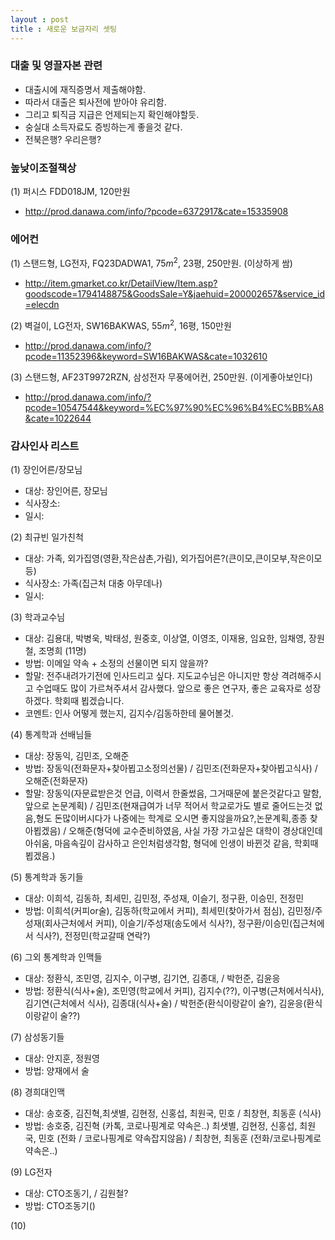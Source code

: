 ```yaml
---
layout : post 
title : 새로운 보금자리 셋팅 
---
```


### 대출 및 영끌자본 관련 
- 대출시에 재직증명서 제출해야함.
- 따라서 대출은 퇴사전에 받아야 유리함. 
- 그리고 퇴직금 지급은 언제되는지 확인해야할듯. 
- 숭실대 소득자료도 증빙하는게 좋을것 같다. 
- 전북은행? 우리은행? 

### 높낮이조절책상

(1) 퍼시스 FDD018JM, 120만원 
- http://prod.danawa.com/info/?pcode=6372917&cate=15335908
 

### 에어컨 

(1) 스탠드형, LG전자, FQ23DADWA1, $75m^2$, 23평, 250만원. (이상하게 쌈)
- http://item.gmarket.co.kr/DetailView/Item.asp?goodscode=1794148875&GoodsSale=Y&jaehuid=200002657&service_id=elecdn

(2) 벽걸이, LG전자, SW16BAKWAS, $55m^2$, 16평, 150만원 
- http://prod.danawa.com/info/?pcode=11352396&keyword=SW16BAKWAS&cate=1032610

(3) 스탠드형, AF23T9972RZN, 삼성전자 무풍에어컨, 250만원. (이게좋아보인다)
- http://prod.danawa.com/info/?pcode=10547544&keyword=%EC%97%90%EC%96%B4%EC%BB%A8&cate=1022644

### 감사인사 리스트

(1) 장인어른/장모님
- 대상: 장인어른, 장모님 
- 식사장소:
- 일시: 

(2) 최규빈 일가친척 
- 대상: 가족, 외가집영(영환,작은삼촌,가림), 외가집어른?(큰이모,큰이모부,작은이모 등)
- 식사장소: 가족(집근처 대충 아무데나)
- 일시: 

(3) 학과교수님 
- 대상: 김용대, 박병욱, 박태성, 원중호, 이상열, 이영조, 이재용, 임요한, 임채영, 장원철, 조명희 (11명)
- 방법: 이메일 약속 + 소정의 선물이면 되지 않을까? 
- 할말: 전주내려가기전에 인사드리고 싶다. 지도교수님은 아니지만 항상 격려해주시고 수업때도 많이 가르쳐주셔서 감사했다. 앞으로 좋은 연구자, 좋은 교육자로 성장하겠다. 학회때 뵙겠습니다. 
- 코멘트: 인사 어떻게 했는지, 김지수/김동하한테 물어볼것. 

(4) 통계학과 선배님들
- 대상: 장동익, 김민조, 오해준 
- 방법: 장동익(전화문자+찾아뵙고소정의선물) / 김민조(전화문자+찾아뵙고식사) / 오해준(전화문자)
- 할말: 장동익(자문료받은것 언급, 이력서 한줄썼음, 그거때문에 붙은것같다고 말함, 앞으로 논문계획) / 김민조(현재급여가 너무 적어서 학교로가도 별로 줄어드는것 없음,형도 돈많이버시다가 나중에는 학계로 오시면 좋지않을까요?,논문계획,종종 찾아뵙겠음) / 오해준(형덕에 교수준비하였음, 사실 가장 가고싶은 대학이 경상대인데 아쉬움, 마음속깊이 감사하고 은인처럼생각함, 형덕에 인생이 바뀐것 같음, 학회때 뵙겠음.)

(5) 통계학과 동기들 
- 대상: 이희석, 김동하, 최세민, 김민정, 주성재, 이슬기, 정구환, 이승민, 전정민 
- 방법: 이희석(커피or술), 김동하(학교에서 커피), 최세민(찾아가서 점심), 김민정/주성재(회사근처에서 커피), 이슬기/주성재(송도에서 식사?), 정구환/이승민(집근처에서 식사?), 전정민(학교갈때 연락?)


(6) 그외 통계학과 인맥들
- 대상: 정환식, 조민영, 김지수, 이구병, 김기연, 김종대, / 박헌준, 김윤응 
- 방법: 정환식(식사+술), 조민영(학교에서 커피), 김지수(??), 이구병(근처에서식사), 김기연(근처에서 식사), 김종대(식사+술) / 박헌준(환식이랑같이 술?), 김윤응(환식이랑같이 술??) 

(7) 삼성동기들
- 대상: 안지훈, 정원영 
- 방법: 양재에서 술 

(8) 경희대인맥
- 대상: 송호중, 김진혁,최샛별, 김현정, 신홍섭, 최원국, 민호 / 최창현, 최동훈 (식사)
- 방법: 송호중, 김진혁 (카톡, 코로나핑계로 약속은..) 최샛별, 김현정, 신홍섭, 최원국, 민호 (전화 / 코로나핑계로 약속잡지않음) / 최창현, 최동훈 (전화/코로나핑계로 약속은..)

(9) LG전자
- 대상: CTO조동기, / 김원철? 
- 방법: CTO조동기()

(10) 





